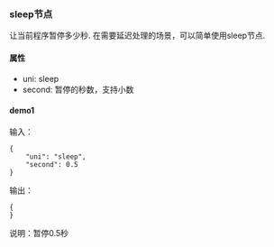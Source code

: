### sleep节点

让当前程序暂停多少秒. 在需要延迟处理的场景，可以简单使用sleep节点.

#### 属性

- uni: sleep
- second: 暂停的秒数，支持小数

#### demo1

输入：

```
{
    "uni": "sleep",
    "second": 0.5
}
```

输出：

```
{
}

```

说明：暂停0.5秒
